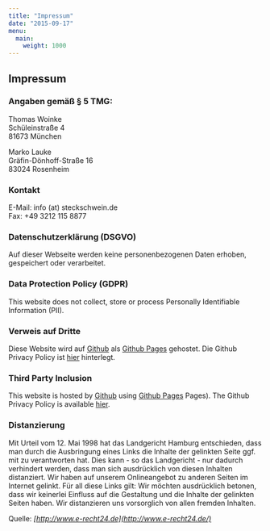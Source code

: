 ```yaml
---
title: "Impressum"
date: "2015-09-17"
menu:
  main:
    weight: 1000
---
```


## Impressum

### Angaben gemäß § 5 TMG:

Thomas Woinke \
Schüleinstraße 4 \
81673 München

Marko Lauke\
Gräfin-Dönhoff-Straße 16\
83024 Rosenheim

### Kontakt

E-Mail: info (at) steckschwein.de\
Fax: +49 3212 115 8877

### Datenschutzerklärung (DSGVO)
Auf dieser Webseite werden keine personenbezogenen Daten erhoben, gespeichert oder verarbeitet. 

### Data Protection Policy (GDPR)
This website does not collect, store or process Personally Identifiable Information (PII).

### Verweis auf Dritte
Diese Website wird auf [Github](https://www.github.com/) als [Github Pages](https://pages.github.com/) gehostet. Die Github Privacy Policy ist [hier](https://docs.github.com/en/site-policy/privacy-policies/github-privacy-statement) hinterlegt.

### Third Party Inclusion
This website is hosted by [Github](https://www.github.com/) using [Github Pages](https://pages.github.com/) Pages). The Github Privacy Policy is available [hier](https://docs.github.com/en/site-policy/privacy-policies/github-privacy-statement).

### Distanzierung

Mit Urteil vom 12. Mai 1998 hat das Landgericht Hamburg entschieden, dass man durch die Ausbringung eines Links die Inhalte der gelinkten Seite ggf. mit zu verantworten hat. Dies kann - so das Landgericht - nur dadurch verhindert werden, dass man sich ausdrücklich von diesen Inhalten distanziert. Wir haben auf unserem Onlineangebot zu anderen Seiten im Internet gelinkt. Für all diese Links gilt: Wir möchten ausdrücklich betonen, dass wir keinerlei Einfluss auf die Gestaltung und die Inhalte der gelinkten Seiten haben. Wir distanzieren uns vorsorglich von allen fremden Inhalten.

Quelle: _[http://www.e-recht24.de](http://www.e-recht24.de/)_

